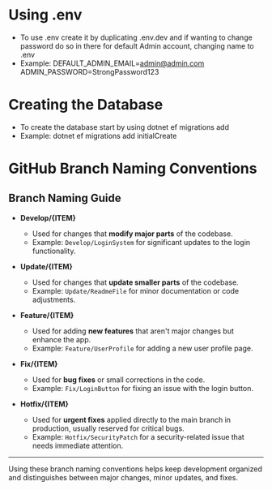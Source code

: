 # Using .env  
  - To use .env create it by duplicating .env.dev and if wanting to change password do so in there for default Admin account, changing name to .env
  - Example: DEFAULT_ADMIN_EMAIL=admin@admin.com        ADMIN_PASSWORD=StrongPassword123

# Creating the Database
  - To create the database start by using dotnet ef migrations add
  - Example: dotnet ef migrations add initialCreate



# GitHub Branch Naming Conventions

## Branch Naming Guide

- **Develop/{ITEM}**
  - Used for changes that **modify major parts** of the codebase.
  - Example: `Develop/LoginSystem` for significant updates to the login functionality.

- **Update/{ITEM}**
  - Used for changes that **update smaller parts** of the codebase.
  - Example: `Update/ReadmeFile` for minor documentation or code adjustments.

- **Feature/{ITEM}**
  - Used for adding **new features** that aren't major changes but enhance the app.
  - Example: `Feature/UserProfile` for adding a new user profile page.

- **Fix/{ITEM}**
  - Used for **bug fixes** or small corrections in the code.
  - Example: `Fix/LoginButton` for fixing an issue with the login button.

- **Hotfix/{ITEM}**
  - Used for **urgent fixes** applied directly to the main branch in production, usually reserved for critical bugs.
  - Example: `Hotfix/SecurityPatch` for a security-related issue that needs immediate attention.

---

Using these branch naming conventions helps keep development organized and distinguishes between major changes, minor updates, and fixes.
